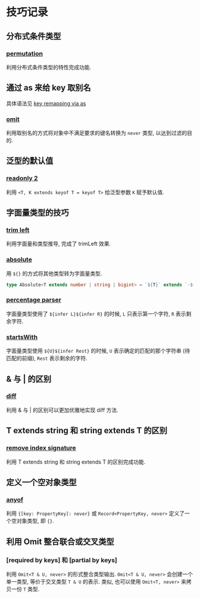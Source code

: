 # 技巧记录

## 分布式条件类型

### [permutation](./medium/296-permutation.ts)

利用分布式条件类型的特性完成功能.

## 通过 as 来给 key 取别名

具体语法见 [key remapping via as](https://www.typescriptlang.org/docs/handbook/2/mapped-types.html#key-remapping-via-as)

### [omit](./medium/3-omit.ts)

利用取别名的方式将对象中不满足要求的键名转换为 `never` 类型, 以达到过滤的目的.

## 泛型的默认值

### [readonly 2](./medium/8-readonly2.ts)

利用 `<T, K extends keyof T = keyof T>` 给泛型参数 `K` 赋予默认值.

## 字面量类型的技巧

### [trim left](./medium/106-trim-left.ts)

利用字面量和类型推导, 完成了 trimLeft 效果.

### [absolute](./medium/529-absolute.ts)

用 `${}` 的方式将其他类型转为字面量类型.

```typescript
type Absolute<T extends number | string | bigint> = `${T}` extends `-${infer U}` ? U : `${T}`
```

### [percentage parser](./medium/1978-percentage-parser.ts)

字面量类型使用了 `${infer L}${infer R}` 的时候, `L` 只表示第一个字符, `R` 表示剩余字符.

### [startsWith](./medium/2688-startswith.ts)

字面量类型使用 `${U}${infer Rest}`  的时候, `U` 表示确定的匹配的那个字符串 (待匹配的前缀), `Rest` 表示剩余的字符.

## & 与 | 的区别

### [diff](./medium/645-diff.ts)

利用 & 与 | 的区别可以更加优雅地实现 diff 方法.

## T extends string 和 string extends T 的区别

### [remove index signature](./medium/1367-remove-index-signature.ts)

利用 T extends string 和 string extends T 的区别完成功能.

## 定义一个空对象类型

### [anyof](./medium/949-anyof.ts)

利用 `{[key: PropertyKey]: never}` 或 `Record<PropertyKey, never>` 定义了一个空对象类型, 即 `{}`.

## 利用 Omit 整合联合或交叉类型

### [required by keys] 和 [partial by keys]

利用 `Omit<T & U, never>` 的形式整合类型输出. `Omit<T & U, never>` 会创建一个单一类型, 等价于交叉类型 `T & U` 的表示.
类似, 也可以使用 `Omit<T, never>` 来拷贝一份 `T` 类型.
